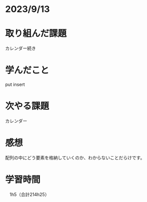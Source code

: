 # 2023/9/13
# 取り組んだ課題
カレンダー続き


# 学んだこと
put
insert

# 次やる課題
カレンダー

# 感想
配列の中にどう要素を格納していくのか、わからないことだらけです。


# 学習時間
　1h5（合計214h25）
